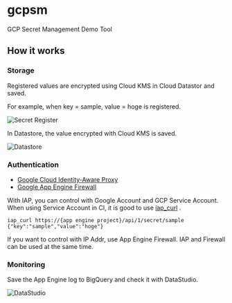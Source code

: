 # gcpsm
GCP Secret Management Demo Tool

## How it works

### Storage

Registered values are encrypted using Cloud KMS in Cloud Datastor and saved.

For example, when key = sample, value = hoge is registered.

![Secret Register](https://user-images.githubusercontent.com/446022/38799532-abc44f70-419f-11e8-9646-207754cd0ac0.png)

In Datastore, the value encrypted with Cloud KMS is saved.

![Datastore](https://user-images.githubusercontent.com/446022/38800861-4bde0142-41a3-11e8-8451-cc03e0afd4b6.png)

### Authentication

* [Google Cloud Identity-Aware Proxy](https://cloud.google.com/iap/)
* [Google App Engine Firewall](https://cloud.google.com/appengine/docs/standard/go/creating-firewalls)

With IAP, you can control with Google Account and GCP Service Account. When using Service Account in CI, it is good to use [iap_curl](https://github.com/b4b4r07/iap_curl) .

``` shell
iap_curl https://{app engine project}/api/1/secret/sample
{"key":"sample","value":"hoge"}
```

If you want to control with IP Addr, use App Engine Firewall.
IAP and Firewall can be used at the same time.

### Monitoring

Save the App Engine log to BigQuery and check it with DataStudio.

![DataStudio](https://user-images.githubusercontent.com/446022/38800390-1de2fda2-41a2-11e8-8ec3-4cb9b52bd5d3.png)
